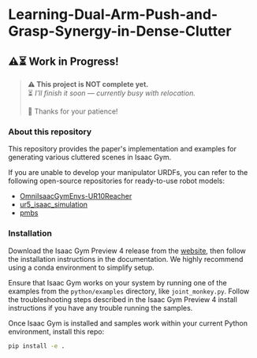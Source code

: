 # Learning-Dual-Arm-Push-and-Grasp-Synergy-in-Dense-Clutter

## ⚠️⏳ Work in Progress!

> **⚠️ This project is NOT complete yet.**  
> ⏳ *I'll finish it soon — currently busy with relocation.*  
>  
> 🙏 Thanks for your patience!


### About this repository

This repository provides the paper's implementation and examples for generating various cluttered scenes in Isaac Gym.

If you are unable to develop your manipulator URDFs, you can refer to the following open-source repositories for ready-to-use robot models:

- [OmniIsaacGymEnvs-UR10Reacher](https://github.com/j3soon/OmniIsaacGymEnvs-UR10Reacher)  
- [ur5_isaac_simulation](https://github.com/caiobarrosv/ur5_isaac_simulation)  
- [pmbs](https://github.com/arc-l/pmbs)

### Installation

Download the Isaac Gym Preview 4 release from the [website](https://developer.nvidia.com/isaac-gym), then
follow the installation instructions in the documentation. We highly recommend using a conda environment 
to simplify setup.

Ensure that Isaac Gym works on your system by running one of the examples from the `python/examples` 
directory, like `joint_monkey.py`. Follow the troubleshooting steps described in the Isaac Gym Preview 4
install instructions if you have any trouble running the samples.

Once Isaac Gym is installed and samples work within your current Python environment, install this repo:

```bash
pip install -e .
```
